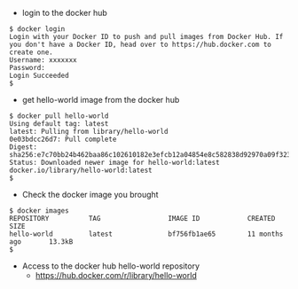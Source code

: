 - login to the docker hub
```
$ docker login
Login with your Docker ID to push and pull images from Docker Hub. If you don't have a Docker ID, head over to https://hub.docker.com to create one.
Username: xxxxxxx
Password:
Login Succeeded
$
```

- get hello-world image from the docker hub
```
$ docker pull hello-world
Using default tag: latest
latest: Pulling from library/hello-world
0e03bdcc26d7: Pull complete 
Digest: sha256:e7c70bb24b462baa86c102610182e3efcb12a04854e8c582838d92970a09f323
Status: Downloaded newer image for hello-world:latest
docker.io/library/hello-world:latest
$
```

- Check the docker image you brought

```
$ docker images
REPOSITORY          TAG                 IMAGE ID            CREATED             SIZE
hello-world         latest              bf756fb1ae65        11 months ago       13.3kB
$
```

- Access to the docker hub hello-world repository
  - https://hub.docker.com/r/library/hello-world
